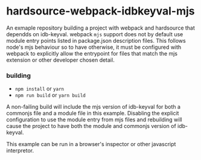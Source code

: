 # hardsource-webpack-idbkeyval-mjs

An exmaple repository building a project with webpack and hardsource that dependds on idb-keyval. webpack `mjs` support does not by default use module entry points listed in package.json description files. This follows node's mjs behaviour so to have otherwise, it must be configured with webpack to explicitly allow the entrypoint for files that match the mjs extension or other developer chosen detail.

### building

- `npm install` or `yarn`
- `npm run build` or `yarn build`

A non-failing build will include the mjs version of idb-keyval for both a commonjs file and a module file in this example. Disabling the explicit configuration to use the module entry from mjs files and rebuilding will cause the project to have both the module and commonjs version of idb-keyval.

This example can be run in a browser's inspector or other javascript interpretor.
